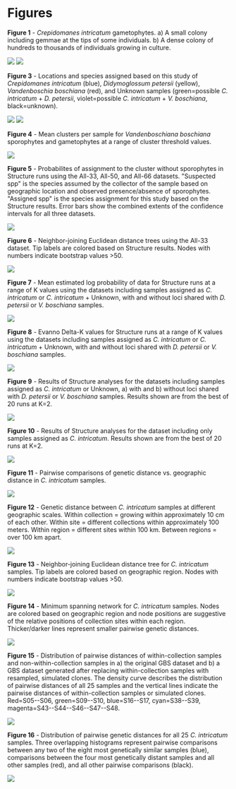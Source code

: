 Figures
=======

__Figure 1__ - _Crepidomanes intricatum_ gametophytes. a) A small colony including gemmae at the tips of some individuals. b) A dense colony of hundreds to thousands of individuals growing in culture.

![](Figures/Crepidomanes-clone_with_gemmae-cropped.jpg)
![](Figures/Crepidomanes-colony_in_culture-cropped.jpg)


__Figure 3__ - Locations and species assigned based on this study of _Crepidomanes intricatum_ (blue), _Didymoglossum petersii_ (yellow), _Vandenboschia boschiana_ (red), and Unknown samples (green=possible _C. intricatum_ + _D. petersii_, violet=possible _C. intricatum_ + _V. boschiana_, black=unknown).

![](Figures/US_map-assigned_species.png)
![](Figures/IL_map-assigned_species.png)


__Figure 4__ - Mean clusters per sample for _Vandenboschiana boschiana_ sporophytes and gametophytes at a range of cluster threshold values.

![](Figures/Clusters_by_threshold.png)


__Figure 5__ - Probabilites of assignment to the cluster without sporophytes in Structure runs using the All-33, All-50, and All-66 datasets. "Suspected spp" is the species assumed by the collector of the sample based on geographic location and observed presence/absence of sporophytes. "Assigned spp" is the species assignment for this study based on the Structure results. Error bars show the combined extents of the confidence intervals for all three datasets.

![](Figures/Crep_probability-by_spp.png)


__Figure 6__ - Neighbor-joining Euclidean distance trees using the All-33 dataset. Tip labels are colored based on Structure results. Nodes with numbers indicate bootstrap values >50.

![](Figures/NJ_tree-by_species-bootstrapped.png)


__Figure 7__ - Mean estimated log probability of data for Structure runs at a range of K values using the datasets including samples assigned as _C. intricatum_ or _C. intricatum_ + Unknown, with and without loci shared with _D. petersii_ or _V. boschiana_ samples.

![](Figures/Kmeans.png)


__Figure 8__ - Evanno Delta-K values for Structure runs at a range of K values using the datasets including samples assigned as _C. intricatum_ or _C. intricatum_ + Unknown, with and without loci shared with _D. petersii_ or _V. boschiana_ samples.

![](Figures/Evanno_deltaK.png)


__Figure 9__ - Results of Structure analyses for the datasets including samples assigned as _C. intricatum_ or Unknown, a) with and b) without loci shared with _D. petersii_ or _V. boschiana_ samples. Results shown are from the best of 20 runs at K=2.

![](Figures/Structure_plots-Mixed_unfiltered_vs_filtered-K2.png)


__Figure 10__ - Results of Structure analyses for the dataset including only samples assigned as _C. intricatum_. Results shown are from the best of 20 runs at K=2.

![](Figures/Structure_plots-Crep_unfiltered-K2.png)


__Figure 11__ - Pairwise comparisons of genetic distance vs. geographic distance in _C. intricatum_ samples.

![](Figures/Isolation_by_distance.png)


__Figure 12__ - Genetic distance between _C. intricatum_ samples at different geographic scales. Within collection = growing within approximately 10 cm of each other. Within site = different collections within approximately 100 meters. Within region = different sites within 100 km. Between regions = over 100 km apart.

![](Figures/Genetic_distance_at_different_scales.png)


__Figure 13__ - Neighbor-joining Euclidean distance tree for _C. intricatum_ samples. Tip labels are colored based on geographic region. Nodes with numbers indicate bootstrap values >50.

![](Figures/NJ_tree-Crep_unfiltered-boostrapped.png)


__Figure 14__ - Minimum spanning network for _C. intricatum_ samples. Nodes are colored based on geographic region and node positions are suggestive of the relative positions of collection sites within each region. Thicker/darker lines represent smaller pairwise genetic distances.

![](Figures/Minimum_spanning_network-Crep_unfiltered-geographic.png)


__Figure 15__ - Distribution of pairwise distances of within-collection samples and non-within-collection samples in a) the original GBS dataset and b) a GBS dataset generated after replacing within-collection samples with resampled, simulated clones. The density curve describes the distribution of pairwise distances of all 25 samples and the vertical lines indicate the pairwise distances of within-collection samples or simulated clones. Red=S05--S06, green=S09--S10, blue=S16--S17, cyan=S38--S39, magenta=S43--S44--S46--S47--S48.

![](Figures/Distribution_of_clonal_pairwise_distances.png)


__Figure 16__ - Distribution of pairwise genetic distances for all 25 _C. intricatum_ samples. Three overlapping histograms represent pairwise comparisons between any two of the eight most genetically similar samples (blue), comparisons between the four most genetically distant samples and all other samples (red), and all other pairwise comparisons (black).

![](Figures/Genetic_distance-most_distant_and_most_similar_samples.png)
